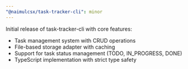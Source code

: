```yaml
---
"@naimulcsx/task-tracker-cli": minor
---
```


Initial release of task-tracker-cli with core features:

- Task management system with CRUD operations
- File-based storage adapter with caching
- Support for task status management (TODO, IN_PROGRESS, DONE)
- TypeScript implementation with strict type safety
